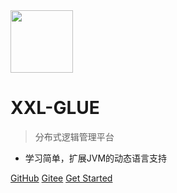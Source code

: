 <img src="https://www.xuxueli.com/xxl-job/data/images/xxl-logo.png" width="100" >

# XXL-GLUE

> 分布式逻辑管理平台

- 学习简单，扩展JVM的动态语言支持


[GitHub](https://github.com/xuxueli/xxl-glue/)
[Gitee](http://gitee.com/xuxueli0323/xxl-glue)
[Get Started](#《分布式逻辑管理平台XXL-GLUE》)